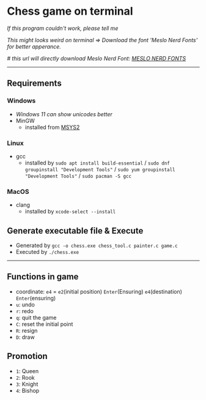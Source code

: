 # Chess game on terminal

*If this program couldn't work, please tell me*

*This might looks weird on terminal => Download the font 'Meslo Nerd Fonts' for better apperance.*

*# this url will directly download Meslo Nerd Font: [MESLO NERD FONTS](https://github.com/ryanoasis/nerd-fonts/releases/download/v3.4.0/Meslo.zip)*

---

## Requirements
### Windows
  - *Windows 11 can show unicodes better*
  - MinGW
      + installed from [MSYS2](https://www.msys2.org/)
### Linux
  - gcc
      + installed by `sudo apt install build-essential` / `sudo dnf groupinstall "Development Tools"` / `sudo yum groupinstall "Development Tools"` / `sudo pacman -S gcc`
### MacOS
  - clang
      + installed by `xcode-select --install`

## Generate executable file & Execute
  - Generated by `gcc -o chess.exe chess_tool.c painter.c game.c`
  - Executed by `./chess.exe`

---
## Functions in game
  - coordinate: `e4` = `e2`(initial position) `Enter`(Ensuring) `e4`(destination) `Enter`(ensuring)
  - `u`: undo
  - `r`: redo
  - `q`: quit the game
  - `C`: reset the initial point
  - `R`: resign
  - `D`: draw

## Promotion
  - `1`: Queen
  - `2`: Rook
  - `3`: Knight
  - `4`: Bishop
